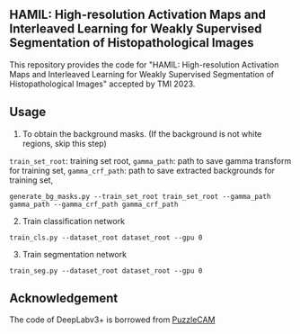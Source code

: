 ## HAMIL: High-resolution Activation Maps and Interleaved Learning for Weakly Supervised Segmentation of Histopathological Images

This repository provides the code for "HAMIL: High-resolution Activation Maps and Interleaved Learning for Weakly Supervised Segmentation of Histopathological Images"
accepted by TMI 2023.

## Usage
1. To obtain the background masks. (If the background is not white regions, skip this step)

```train_set_root```: training set root, ```gamma_path```: path to save gamma transform for training set, ```gamma_crf_path```: path to save extracted backgrounds for training set, 

```
generate_bg_masks.py --train_set_root train_set_root --gamma_path gamma_path --gamma_crf_path gamma_crf_path
```

2. Train classification network
```
train_cls.py --dataset_root dataset_root --gpu 0
```

3. Train segmentation network
```
train_seg.py --dataset_root dataset_root --gpu 0
```

## Acknowledgement
The code of DeepLabv3+ is borrowed from [PuzzleCAM](https://github.com/shjo-april/PuzzleCAM)
